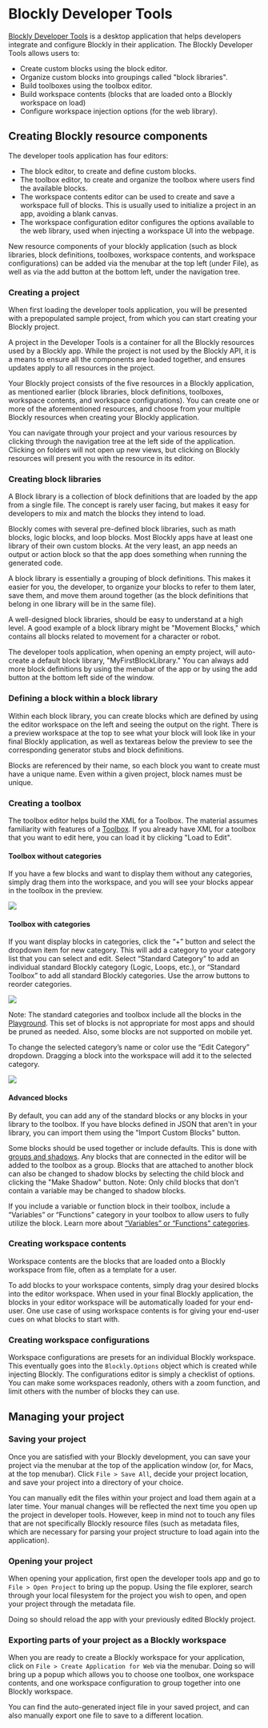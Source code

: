 <!--
@license
Blockly Demos: Block Factory

Copyright 2017 Google Inc.
https://developers.google.com/blockly/

Licensed under the Apache License, Version 2.0 (the "License");
you may not use this file except in compliance with the License.
You may obtain a copy of the License at

  http://www.apache.org/licenses/LICENSE-2.0

Unless required by applicable law or agreed to in writing, software
distributed under the License is distributed on an "AS IS" BASIS,
WITHOUT WARRANTIES OR CONDITIONS OF ANY KIND, either express or implied.
See the License for the specific language governing permissions and
limitations under the License.
-->

# Blockly Developer Tools

[Blockly Developer Tools]({{dev_tools_url}})
is a desktop application that helps developers integrate and configure Blockly
in their application. The Blockly Developer Tools allows users to:

 * Create custom blocks using the block editor.
 * Organize custom blocks into groupings called "block libraries".
 * Build toolboxes using the toolbox editor.
 * Build workspace contents (blocks that are loaded onto a Blockly workspace on
   load)
 * Configure workspace injection options (for the web library).


## Creating Blockly resource components

The developer tools application has four editors:

 * The block editor, to create and define custom blocks.
 * The toolbox editor, to create and organize the toolbox where users find the
   available blocks.
 * The workspace contents editor can be used to create and save a workspace
   full of blocks. This is usually used to initialize a project in an app,
   avoiding a blank canvas.
 * The workspace configuration editor configures the options available to the
   web library, used when injecting a workspace UI into the webpage.

New resource components of your blockly application (such as block libraries,
block definitions, toolboxes, workspace contents, and workspace configurations)
can be added via the menubar at the top left (under File), as well as via the
add button at the bottom left, under the navigation tree.


### Creating a project

When first loading the developer tools application, you will be presented with
a prepopulated sample project, from which you can start creating your Blockly
project.

A project in the Developer Tools is a container for all the Blockly resources
used by a Blockly app. While the project is not used by the Blockly API, it
is a means to ensure all the components are loaded together, and ensures
updates apply to all resources in the project.

Your Blockly project consists of the five resources in a Blockly application,
as mentioned earlier (block libraries, block definitions, toolboxes, workspace
contents, and workspace configurations). You can create one or more of the
aforementioned resources, and choose from your multiple Blockly resources when
creating your Blockly application.

You can navigate through your project and your various resources by clicking
through the navigation tree at the left side of the application. Clicking on
folders will not open up new views, but clicking on Blockly resources will
present you with the resource in its editor.


### Creating block libraries

A Block library is a collection of block definitions that are loaded by the
app from a single file. The concept is rarely user facing, but makes it easy
for developers to mix and match the blocks they intend to load.

Blockly comes with several pre-defined block libraries, such as math blocks,
logic blocks, and loop blocks. Most Blockly apps have at least one library of
their own custom blocks. At the very least, an app needs an output or action
block so that the app does something when running the generated code.

A block library is essentially a grouping of block definitions. This makes it
easier for you, the developer, to organize your blocks to refer to them later,
save them, and move them around together (as the block definitions that belong
in one library will be in the same file).

A well-designed block libraries, should be easy to understand at a high level.
A good example of a block library might be "Movement Blocks," which contains
all blocks related to movement for a character or robot.

The developer tools application, when opening an empty project, will
auto-create a default block library, "MyFirstBlockLibrary." You can always add
more block definitions by using the menubar of the app or by using the add
button at the bottom left side of the window.


### Defining a block within a block library

Within each block library, you can create blocks which are defined by using the
editor workspace on the left and seeing the output on the right. There is a
preview workspace at the top to see what your block will look like in your
final Blockly application, as well as textareas below the preview to see the
corresponding generator stubs and block definitions.

Blocks are referenced by their name, so each block you want to create must have
a unique name. Even within a given project, block names must be unique.


### Creating a toolbox

The toolbox editor helps build the XML for a Toolbox.  The material assumes
familiarity with features of a [Toolbox](/blockly/guides/configure/web/toolbox).
If you already have XML for a toolbox that you want to edit here, you can
load it by clicking "Load to Edit".


#### Toolbox without categories

If you have a few blocks and want to display them without any categories,
simply drag them into the workspace, and you will see your blocks appear in
the toolbox in the preview.

![](https://developers.google.com/blockly/images/workspace_fac_no_cat.png)


#### Toolbox with categories

If you want display blocks in categories, click the “+” button and select the
dropdown item for new category. This will add a category to your category list
that you can select and edit. Select “Standard Category” to add an individual
standard Blockly category (Logic, Loops, etc.), or “Standard Toolbox” to add
all standard Blockly categories. Use the arrow buttons to reorder categories.

![](https://developers.google.com/blockly/images/category_menu.png)

Note: The standard categories and toolbox include all the blocks in the
[Playground](https://blockly-demo.appspot.com/static/tests/playground.html).
This set of blocks is not appropriate for most apps and should be pruned as
needed.  Also, some blocks are not supported on mobile yet.

To change the selected category’s name or color use the “Edit Category”
dropdown. Dragging a block into the workspace will add it to the selected
category.

![](https://developers.google.com/blockly/images/edit_category.png)


#### Advanced blocks

By default, you can add any of the standard blocks or any blocks in your
library to the toolbox. If you have blocks defined in JSON that aren't in
your library, you can import them using the "Import Custom Blocks" button.

Some blocks should be used together or include defaults. This is done with
[groups and shadows](/blockly/guides/configure/web/toolbox#block_groups). Any
blocks that are connected in the editor will be added to the toolbox as a
group. Blocks that are attached to another block can also be changed to shadow
blocks by selecting the child block and clicking the "Make Shadow" button.
Note: Only child blocks that don't contain a variable may be changed to shadow
blocks.

If you include a variable or function block in their toolbox, include a
“Variables” or “Functions” category in your toolbox to allow users to fully
utilize the block. Learn more about
[“Variables” or “Functions" categories](/blockly/guides/configure/web/toolbox#categories).


### Creating workspace contents

Workspace contents are the blocks that are loaded onto a Blockly workspace from
file, often as a template for a user.

To add blocks to your workspace contents, simply drag your desired blocks into
the editor workspace. When used in your final Blockly application, the blocks
in your editor workspace will be automatically loaded for your end-user. One
use case of using workspace contents is for giving your end-user cues on what
blocks to start with.


### Creating workspace configurations

Workspace configurations are presets for an individual Blockly workspace. This
eventually goes into the `Blockly.Options` object which is created while
injecting Blockly. The configurations editor is simply a checklist of options.
You can make some workspaces readonly, others with a zoom function, and limit
others with the number of blocks they can use.


## Managing your project

### Saving your project

Once you are satisfied with your Blockly development, you can save your project
via the menubar at the top of the application window (or, for Macs, at the top
menubar). Click `File > Save All`, decide your project location, and save your
project into a directory of your choice.

You can manually edit the files within your project and load them again at a
later time. Your manual changes will be reflected the next time you open up the
project in developer tools. However, keep in mind not to touch any files that
are not specifically Blockly resource files (such as metadata files, which are
necessary for parsing your project structure to load again into the
application).


### Opening your project

When opening your application, first open the developer tools app and go to
`File > Open Project` to bring up the popup. Using the file explorer, search
through your local filesystem for the project you wish to open, and open your
project through the metadata file.

Doing so should reload the app with your previously edited Blockly project.


### Exporting parts of your project as a Blockly workspace

When you are ready to create a Blockly workspace for your application, click on
`File > Create Application for Web` via the menubar. Doing so will bring up a
popup which allows you to choose one toolbox, one workspace contents, and one
workspace configuration to group together into one Blockly workspace.

You can find the auto-generated inject file in your saved project, and can also
manually export one file to save to a different location.
